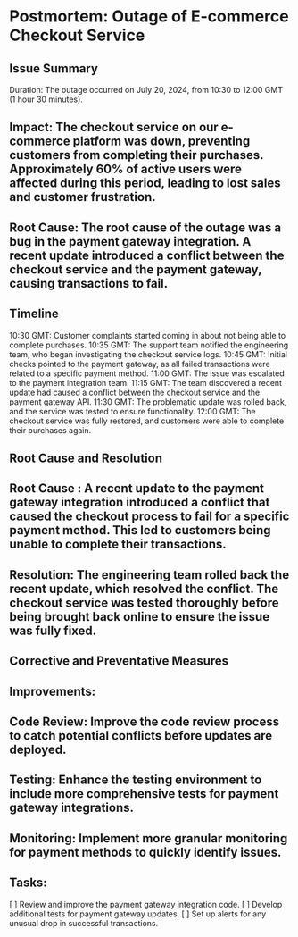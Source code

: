 # **Postmortem: Outage of E-commerce Checkout Service**

## **Issue Summary**
Duration: The outage occurred on July 20, 2024, from 10:30 to 12:00 GMT (1 hour 30 minutes).

## **Impact**: The checkout service on our e-commerce platform was down, preventing customers from completing their purchases. Approximately 60% of active users were affected during this period, leading to lost sales and customer frustration.

## **Root Cause**: The root cause of the outage was a bug in the payment gateway integration. A recent update introduced a conflict between the checkout service and the payment gateway, causing transactions to fail.

## **Timeline**
10:30 GMT: Customer complaints started coming in about not being able to complete purchases.
10:35 GMT: The support team notified the engineering team, who began investigating the checkout service logs.
10:45 GMT: Initial checks pointed to the payment gateway, as all failed transactions were related to a specific payment method.
11:00 GMT: The issue was escalated to the payment integration team.
11:15 GMT: The team discovered a recent update had caused a conflict between the checkout service and the payment gateway API.
11:30 GMT: The problematic update was rolled back, and the service was tested to ensure functionality.
12:00 GMT: The checkout service was fully restored, and customers were able to complete their purchases again.

## **Root Cause and Resolution**
## **Root Cause** : A recent update to the payment gateway integration introduced a conflict that caused the checkout process to fail for a specific payment method. This led to customers being unable to complete their transactions.

## **Resolution**: The engineering team rolled back the recent update, which resolved the conflict. The checkout service was tested thoroughly before being brought back online to ensure the issue was fully fixed.

## **Corrective and Preventative Measures**
## **Improvements:**

## **Code Review:** Improve the code review process to catch potential conflicts before updates are deployed.
## **Testing:** Enhance the testing environment to include more comprehensive tests for payment gateway integrations.
## **Monitoring:** Implement more granular monitoring for payment methods to quickly identify issues.

## **Tasks:**
[ ] Review and improve the payment gateway integration code.
[ ] Develop additional tests for payment gateway updates.
[ ] Set up alerts for any unusual drop in successful transactions.
